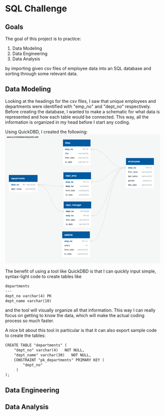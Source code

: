 # SQL Challenge
## Goals
The goal of this project is to practice:

1. Data Modeling
2. Data Engineering
3. Data Analysis

by importing given csv files of employee data into an SQL database and sorting through some relevant data.

## Data Modeling
Looking at the headings for the csv files, I saw that unique employees and departments were identified with "emp_no" and "dept_no" respectively. Before creating the database, I wanted to make a schematic for what data is represented and how each table would be connected. This way, all the information is organized in my head before I start any coding.

Using QuickDBD, I created the following:
![ERD_QuickDBD.png](EmployeeSQL/ERD_QuickDBD.png)

The benefit of using a tool like QuickDBD is that I can quickly input simple, syntax-light code to create tables like
```
departments
---
dept_no varchar(4) PK
dept_name varchar(10)
```

and the tool will visually organize all that information. This way I can really focus on getting to know the data, which will make the actual coding process so much faster.

A nice bit about this tool in particular is that it can also export sample code to create the tables:

```
CREATE TABLE "departments" (
    "dept_no" varchar(4)   NOT NULL,
    "dept_name" varchar(30)   NOT NULL,
    CONSTRAINT "pk_departments" PRIMARY KEY (
        "dept_no"
     )
);
```

## Data Engineering

## Data Analysis